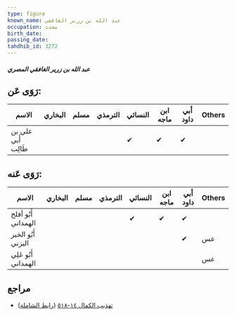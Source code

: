 ```yaml
---
type: figure
known_name: عبد الله بن زرير الغافقي
occupation: محدث
birth_date:
passing_date:
tahdhib_id: 3272
---
```

##### عبد الله بن زرير الغافقي المصري

## رَوَى عَن:
| الاسم              | البخاري | مسلم | الترمذي | النسائي | ابن ماجه | أبي داود | Others |
| ------------------ | ------- | ---- | ------- | ------- | -------- | -------- | ------ |
| علي بن أَبي طَالِب |         |      |         | ✔       | ✔        | ✔        |        |
## رَوَى عَنه:
| الاسم                | البخاري | مسلم | الترمذي | النسائي | ابن ماجه | أبي داود | Others |
| -------------------- | ------- | ---- | ------- | ------- | -------- | -------- | ------ |
| أَبُو أفلح الهمداني  |         |      |         | ✔       | ✔        | ✔        |        |
| أَبُو الخير اليزني   |         |      |         |         |          | ✔        | عس     |
| أَبُو عَلِي الهمداني |         |      |         |         |          |          | عس     |
## مراجع
- [تهذيب الكمال ١٤-٥١٨](obsidian://open?vault=Tahdhib-al-Kamal&file=Figures/٣٢٧٢-عبد%20الله%20بن%20زرير%20الغافقي%20المصري) ([رابط الشاملة](https://shamela.ws/book/3722/7446))